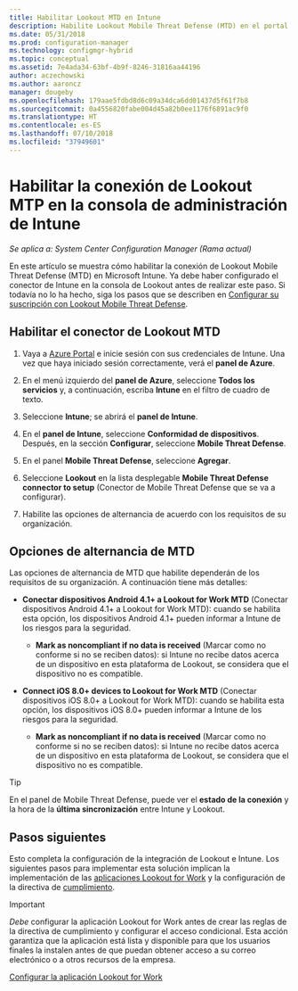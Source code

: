 ```yaml
---
title: Habilitar Lookout MTD en Intune
description: Habilite Lookout Mobile Threat Defense (MTD) en el portal de Microsoft Intune.
ms.date: 05/31/2018
ms.prod: configuration-manager
ms.technology: configmgr-hybrid
ms.topic: conceptual
ms.assetid: 7e4ada34-63bf-4b9f-8246-31816aa44196
author: aczechowski
ms.author: aaroncz
manager: dougeby
ms.openlocfilehash: 179aae5fdbd8d6c09a34dca6dd01437d5f61f7b8
ms.sourcegitcommit: 0a4556820fabe004d45a82b0ee1176f6891ac9f0
ms.translationtype: HT
ms.contentlocale: es-ES
ms.lasthandoff: 07/10/2018
ms.locfileid: "37949601"
---
```

# <a name="enable-lookout-mtd-connection-in-the-intune-admin-console"></a>Habilitar la conexión de Lookout MTP en la consola de administración de Intune

*Se aplica a: System Center Configuration Manager (Rama actual)*

En este artículo se muestra cómo habilitar la conexión de Lookout Mobile Threat Defense (MTD) en Microsoft Intune. Ya debe haber configurado el conector de Intune en la consola de Lookout antes de realizar este paso. Si todavía no lo ha hecho, siga los pasos que se describen en [Configurar su suscripción con Lookout Mobile Threat Defense](set-up-your-subscription-with-lookout.md).



## <a name="enable-the-lookout-mtd-connector"></a>Habilitar el conector de Lookout MTD

1. Vaya a [Azure Portal](https://portal.azure.com) e inicie sesión con sus credenciales de Intune. Una vez que haya iniciado sesión correctamente, verá el **panel de Azure**.  

2. En el menú izquierdo del **panel de Azure**, seleccione **Todos los servicios** y, a continuación, escriba **Intune** en el filtro de cuadro de texto.  

3. Seleccione **Intune**; se abrirá el **panel de Intune**.  

4. En el **panel de Intune**, seleccione **Conformidad de dispositivos**. Después, en la sección **Configurar**, seleccione **Mobile Threat Defense**.  

5. En el panel **Mobile Threat Defense**, seleccione **Agregar**.  

6. Seleccione **Lookout** en la lista desplegable **Mobile Threat Defense connector to setup** (Conector de Mobile Threat Defense que se va a configurar).  

7. Habilite las opciones de alternancia de acuerdo con los requisitos de su organización.  



## <a name="mtd-toggle-options"></a>Opciones de alternancia de MTD

Las opciones de alternancia de MTD que habilite dependerán de los requisitos de su organización. A continuación tiene más detalles:

- **Conectar dispositivos Android 4.1+ a Lookout for Work MTD** (Conectar dispositivos Android 4.1+ a Lookout for Work MTD): cuando se habilita esta opción, los dispositivos Android 4.1+ pueden informar a Intune de los riesgos para la seguridad.  
    - **Mark as noncompliant if no data is received** (Marcar como no conforme si no se reciben datos): si Intune no recibe datos acerca de un dispositivo en esta plataforma de Lookout, se considera que el dispositivo no es compatible.  

- **Connect iOS 8.0+ devices to Lookout for Work MTD** (Conectar dispositivos iOS 8.0+ a Lookout for Work MTD): cuando se habilita esta opción, los dispositivos iOS 8.0+ pueden informar a Intune de los riesgos para la seguridad.
    - **Mark as noncompliant if no data is received** (Marcar como no conforme si no se reciben datos): si Intune no recibe datos acerca de un dispositivo en esta plataforma de Lookout, se considera que el dispositivo no es compatible.  

> [!TIP]  
> En el panel de Mobile Threat Defense, puede ver el **estado de la conexión** y la hora de la **última sincronización** entre Intune y Lookout.



## <a name="next-steps"></a>Pasos siguientes
Esto completa la configuración de la integración de Lookout e Intune. Los siguientes pasos para implementar esta solución implican la implementación de las [aplicaciones Lookout for Work](configure-and-deploy-lookout-for-work-apps.md) y la configuración de la directiva de [cumplimiento](enable-device-threat-protection-rule-compliance-policy.md).

>[!IMPORTANT]
> *Debe* configurar la aplicación Lookout for Work antes de crear las reglas de la directiva de cumplimiento y configurar el acceso condicional. Esta acción garantiza que la aplicación está lista y disponible para que los usuarios finales la instalen antes de que puedan obtener acceso a su correo electrónico o a otros recursos de la empresa.

[Configurar la aplicación Lookout for Work](configure-and-deploy-lookout-for-work-apps.md)
